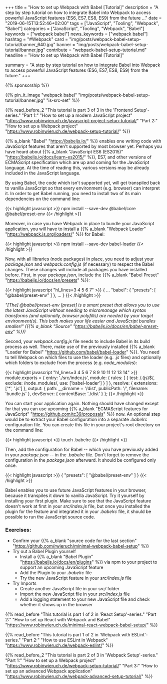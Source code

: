 +++
title = "How to set up Webpack with Babel [Tutorial]"
description = "A step by step tutorial on how to integrate Babel into Webpack to access powerful JavaScript features (ES6, ES7, ES8, ES9) from the future ..."
date = "2019-06-15T13:52:46+02:00"
tags = ["JavaScript", "Tooling", "Webpack", "Babel"]
categories = ["JavaScript", "Tooling", "Webpack", "Babel"]
keywords = ["webpack babel"]
news_keywords = ["webpack babel"]
hashtag = "#Webpack"
card = "img/posts/webpack-babel-setup-tutorial/banner_640.jpg"
banner = "img/posts/webpack-babel-setup-tutorial/banner.jpg"
contribute = "webpack-babel-setup-tutorial.md"
headline = "How to set up Webpack with Babel [Tutorial]"

summary = "A step by step tutorial on how to integrate Babel into Webpack to access powerful JavaScript features (ES6, ES7, ES8, ES9) from the future."
+++

{{% sponsorship %}}

{{% pin_it_image "webpack babel" "img/posts/webpack-babel-setup-tutorial/banner.jpg" "is-src-set" %}}

{{% read_before_2 "This tutorial is part 3 of 3 in the 'Frontend Setup'-series." "Part 1:" "How to set up a modern JavaScript project" "https://www.robinwieruch.de/javascript-project-setup-tutorial/" "Part 2:" "How to set up a Webpack project" "https://www.robinwieruch.de/webpack-setup-tutorial/" %}}

{{% a_blank "Babel" "https://babeljs.io/" %}} enables one writing code with JavaScript features that aren't supported by most browser yet. Perhaps you have heard about {{% a_blank "JavaScript ES6 (ES2015)" "https://babeljs.io/docs/learn-es2015/" %}}, ES7, and other versions of ECMAScript specification which are up and coming for the JavaScript language. At the time of reading this, various versions may be already included in the JavaScript language.

By using Babel, the code which isn't supported yet, will get transpiled back to vanilla JavaScript so that every environment (e.g. browser) can interpret it. In order to get Babel running, you need to install two of its main dependencies on the command line:

{{< highlight javascript >}}
npm install --save-dev @babel/core @babel/preset-env
{{< /highlight >}}

Moreover, in case you have Webpack in place to bundle your JavaScript application, you will have to install a {{% a_blank "Webpack Loader" "https://webpack.js.org/loaders/" %}} for Babel:

{{< highlight javascript >}}
npm install --save-dev babel-loader
{{< /highlight >}}

Now, with all libraries (node packages) in place, you need to adjust your *package.json* and *webpack.config.js* (if necessary) to respect the Babel changes. These changes will include all packages you have installed before. First, in your *package.json*, include the {{% a_blank "Babel Preset" "https://babeljs.io/docs/en/presets" %}}:

{{< highlight javascript "hl_lines=3 4 5 6 7" >}}
{
  ...
  "babel": {
    "presets": [
      "@babel/preset-env"
    ]
  },
  ...
}
{{< /highlight >}}

*"[The] @babel/preset-env [preset] is a smart preset that allows you to use the latest JavaScript without needing to micromanage which syntax transforms (and optionally, browser polyfills) are needed by your target environment(s). This both makes your life easier and JavaScript bundles smaller!" ({{% a_blank "Source" "https://babeljs.io/docs/en/babel-preset-env" %}})*

Second, your *webpack.config.js* file needs to include Babel in its build process as well. There, make use of the previously installed {{% a_blank "Loader for Babel" "https://github.com/babel/babel-loader" %}}. You need to tell Webpack on which files to use the loader (e.g. *.js* files) and optionally which folders to exclude from the process (e.g. *node_modules*):

{{< highlight javascript "hl_lines=3 4 5 6 7 8 9 10 11 12 13 14" >}}
module.exports = {
  entry: './src/index.js',
  module: {
    rules: [
      {
        test: /\.(js)$/,
        exclude: /node_modules/,
        use: ['babel-loader']
      }
    ]
  },
  resolve: {
    extensions: ['*', '.js']
  },
  output: {
    path: __dirname + '/dist',
    publicPath: '/',
    filename: 'bundle.js'
  },
  devServer: {
    contentBase: './dist'
  }
};
{{< /highlight >}}

You can start your application again. Nothing should have changed except for that you can use upcoming {{% a_blank "ECMAScript features for JavaScript" "https://github.com/tc39/proposals" %}} now. An optional step would be to extract your Babel configuration into a separate *.babelrc* configuration file. You can create this file in your project's root directory on the command line:

{{< highlight javascript >}}
touch .babelrc
{{< /highlight >}}

Then, add the configuration for Babel -- which you have previously added in your *package.json* -- in the *.babelrc* file. Don't forget to remove the configuration in the *package.json* afterward. It should be configured only once.

{{< highlight javascript >}}
{
  "presets": [
    "@babel/preset-env"
  ]
}
{{< /highlight >}}

Babel enables you to use future JavaScript features in your browser, because it transpiles it down to vanilla JavaScript. Try it yourself by installing your first plugin. Make sure to see that the JavaScript feature doesn't work at first in your *src/index.js* file, but once you installed the plugin for the feature and integrated it in your *.babelrc* file, it should be possible to run the JavaScript source code.

### Exercises:

* Confirm your {{% a_blank "source code for the last section" "https://github.com/rwieruch/minimal-webpack-babel-setup" %}}
* Try out a Babel Plugin yourself
  * Install a {{% a_blank "Babel Plugin" "https://babeljs.io/docs/en/plugins" %}} via npm to your project to support an upcoming JavaScript feature
  * Add the Plugin to your *.babelrc* file
  * Try the new JavaScript feature in your *src/index.js* file
* Try Imports
  * Create another JavaScript file in your *src/* folder
  * Import the new JavaScript file in your *src/index.js* file
  * Add a logging statement to your new JavaScript file and check whether it shows up in the browser

{{% read_before "This tutorial is part 1 of 2 in 'React Setup'-series." "Part 2:" "How to set up React with Webpack and Babel" "https://www.robinwieruch.de/minimal-react-webpack-babel-setup/" %}}

{{% read_before "This tutorial is part 1 of 2 in 'Webpack with ESLint'-series." "Part 2:" "How to use ESLint in Webpack" "https://www.robinwieruch.de/webpack-eslint/" %}}

{{% read_before_2 "This tutorial is part 2 of 3 in 'Webpack Setup'-series." "Part 1:" "How to set up a Webpack project" "https://www.robinwieruch.de/webpack-setup-tutorial/" "Part 3:" "How to set up an advanced Webpack application" "https://www.robinwieruch.de/webpack-advanced-setup-tutorial/" %}}